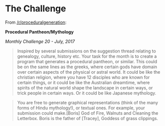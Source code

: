 # The Challenge

From [/r/proceduralgeneration](https://www.reddit.com/r/proceduralgeneration/comments/6lt82x/monthly_challenge_20_july_2017_procedural/):

**Procedural Pantheon/Mythology**

_Monthly Challenge 20 - July, 2017_

> Inspired by several submissions on the suggestion thread relating to genealogy, culture, history etc. Your task for the month is to create a program that generates a procedural pantheon, or similar. This could be on the same lines as the greeks, where certain gods have domain over certain aspects of the physical or astral world. It could be like the christian religion, where you have 12 disciples who are known for certain things, or it could be like the Australian dreamtime, where spirits of the natural world shape the landscape in certain ways, or trick people in certain ways. Or it could be like Japanese mythology.

> You are free to generate graphical representations (think of the many forms of Hindu mythology!), or textual ones. For example, your submission could make.[Boris] God of Fire, Walnuts and Cleaning the Letterbox. Boris is the father of [Tracey], Goddess of grass clippings.
